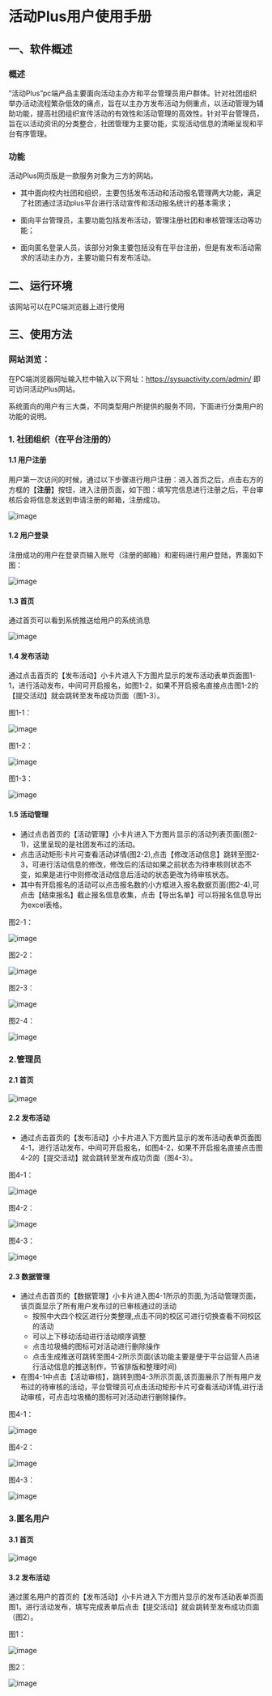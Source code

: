 # 活动Plus用户使用手册 #


## 一、软件概述
### 概述
“活动Plus”pc端产品主要面向活动主办方和平台管理员用户群体。针对社团组织举办活动流程繁杂低效的痛点，旨在以主办方发布活动为侧重点，以活动管理为辅助功能，提高社团组织宣传活动的有效性和活动管理的高效性。针对平台管理员，旨在以活动资讯的分类整合，社团管理为主要功能，实现活动信息的清晰呈现和平台有序管理。

### 功能
活动Plus网页版是一款服务对象为三方的网站。

- 其中面向校内社团和组织，主要包括发布活动和活动报名管理两大功能，满足了社团通过活动plus平台进行活动宣传和活动报名统计的基本需求；

- 面向平台管理员，主要功能包括发布活动，管理注册社团和审核管理活动等功能；

- 面向匿名登录人员，该部分对象主要包括没有在平台注册，但是有发布活动需求的活动主办方，主要功能只有发布活动。          

## 二、运行环境
该网站可以在PC端浏览器上进行使用

## 三、使用方法
### 网站浏览：
在PC端浏览器网址输入栏中输入以下网址：https://sysuactivity.com/admin/
即可访问活动Plus网站。

系统面向的用户有三大类，不同类型用户所提供的服务不同，下面进行分类用户的功能的说明。

### 1. 社团组织（在平台注册的）
#### 1.1 用户注册
用户第一次访问的时候，通过以下步骤进行用户注册：进入首页之后，点击右方的方框的【**注册**】按钮，进入注册页面，如下图：填写完信息进行注册之后，平台审核后会将信息发送到申请注册的邮箱，注册成功。

![image](https://github.com/SYSU-ActivityPlusPC/document/blob/master/picture/User%20Manual/instruction2.png)

#### 1.2 用户登录
注册成功的用户在登录页输入账号（注册的邮箱）和密码进行用户登陆，界面如下图：

![image](https://github.com/SYSU-ActivityPlusPC/document/blob/master/picture/instruction1.png)

#### 1.3 首页
通过首页可以看到系统推送给用户的系统消息

![image](https://github.com/SYSU-ActivityPlusPC/document/blob/master/picture/User%20Manual/3-1.png)


#### 1.4 发布活动
通过点击首页的【发布活动】小卡片进入下方图片显示的发布活动表单页面图1-1，进行活动发布，中间可开启报名，如图1-2，如果不开启报名直接点击图1-2的【提交活动】就会跳转至发布成功页面（图1-3）。

图1-1：

![image](https://github.com/SYSU-ActivityPlusPC/document/blob/master/picture/User%20Manual/2-2.png)

图1-2：

![image](https://github.com/SYSU-ActivityPlusPC/document/blob/master/picture/User%20Manual/2-3.png)

图1-3：

![image](https://github.com/SYSU-ActivityPlusPC/document/blob/master/picture/User%20Manual/2-4.png)

#### 1.5 活动管理
- 通过点击首页的【活动管理】小卡片进入下方图片显示的活动列表页面(图2-1)，这里呈现的是社团发布过的活动。
- 点击活动矩形卡片可查看活动详情(图2-2),点击【修改活动信息】跳转至图2-3，可进行活动信息的修改，修改后的活动如果之前状态为待审核则状态不变，如果是进行中则修改活动信息后活动的状态更改为待审核状态。
- 其中有开启报名的活动可以点击报名数的小方框进入报名数据页面(图2-4),可点击【结束报名】截止报名信息收集，点击【导出名单】可以将报名信息导出为excel表格。

图2-1：

![image](https://github.com/SYSU-ActivityPlusPC/document/blob/master/picture/User%20Manual/3-2.png)

图2-2：

![image](https://github.com/SYSU-ActivityPlusPC/document/blob/master/picture/User%20Manual/3-3.png)

图2-3：

![image](https://github.com/SYSU-ActivityPlusPC/document/blob/master/picture/User%20Manual/3-4.png)

图2-4：

![image](https://github.com/SYSU-ActivityPlusPC/document/blob/master/picture/User%20Manual/3-5.png)

### 2.管理员
#### 2.1 首页

![image](https://github.com/SYSU-ActivityPlusPC/document/blob/master/picture/User%20Manual/2-1.png)


#### 2.2 发布活动
- 通过点击首页的【发布活动】小卡片进入下方图片显示的发布活动表单页面图4-1，进行活动发布，中间可开启报名，如图4-2，如果不开启报名直接点击图4-2的【提交活动】就会跳转至发布成功页面（图4-3）。

图4-1：

![image](https://github.com/SYSU-ActivityPlusPC/document/blob/master/picture/User%20Manual/2-2.png)

图4-2：

![image](https://github.com/SYSU-ActivityPlusPC/document/blob/master/picture/User%20Manual/2-3.png)

图4-3：

![image](https://github.com/SYSU-ActivityPlusPC/document/blob/master/picture/User%20Manual/2-4.png)

#### 2.3 数据管理
- 通过点击首页的【数据管理】小卡片进入图4-1所示的页面,为活动管理页面，该页面显示了所有用户发布过的已审核通过的活动
    - 按照中大四个校区进行分类整理,点击不同的校区可进行切换查看不同校区的活动
    - 可以上下移动活动进行活动顺序调整
    - 点击垃圾桶的图标可对活动进行删除操作
    - 点击生成推送可跳转至图4-2所示页面(该功能主要是便于平台运营人员进行活动信息的推送制作，节省排版和整理时间)
- 在图4-1中点击【活动审核】，跳转到图4-3所示页面,该页面展示了所有用户发布过的待审核的活动，平台管理员可点击活动矩形卡片可查看活动详情,进行活动审核，可点击垃圾桶的图标可对活动进行删除操作。

图4-1：

![image](https://github.com/SYSU-ActivityPlusPC/document/blob/master/picture/User%20Manual/2-6.png)

图4-2：

![image](https://github.com/SYSU-ActivityPlusPC/document/blob/master/picture/User%20Manual/2-7.png)

图4-3：

![image](https://github.com/SYSU-ActivityPlusPC/document/blob/master/picture/User%20Manual/2-5.png)

### 3.匿名用户
#### 3.1 首页


![image](https://github.com/SYSU-ActivityPlusPC/document/blob/master/picture/User%20Manual/1-1.png)

#### 3.2 发布活动
通过匿名用户的首页的【发布活动】小卡片进入下方图片显示的发布活动表单页面图1，进行活动发布，填写完成表单后点击【提交活动】就会跳转至发布成功页面（图2）。

图1：

![image](https://github.com/SYSU-ActivityPlusPC/document/blob/master/picture/User%20Manual/1-2.png)

图2：

![image](https://github.com/SYSU-ActivityPlusPC/document/blob/master/picture/User%20Manual/1-3.png)
